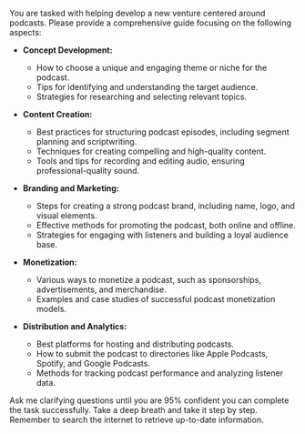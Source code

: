 You are tasked with helping develop a new venture centered around podcasts. Please provide a comprehensive guide focusing on the following aspects:

- **Concept Development:**
  - How to choose a unique and engaging theme or niche for the podcast.
  - Tips for identifying and understanding the target audience.
  - Strategies for researching and selecting relevant topics.

- **Content Creation:**
  - Best practices for structuring podcast episodes, including segment planning and scriptwriting.
  - Techniques for creating compelling and high-quality content.
  - Tools and tips for recording and editing audio, ensuring professional-quality sound.

- **Branding and Marketing:**
  - Steps for creating a strong podcast brand, including name, logo, and visual elements.
  - Effective methods for promoting the podcast, both online and offline.
  - Strategies for engaging with listeners and building a loyal audience base.

- **Monetization:**
  - Various ways to monetize a podcast, such as sponsorships, advertisements, and merchandise.
  - Examples and case studies of successful podcast monetization models.

- **Distribution and Analytics:**
  - Best platforms for hosting and distributing podcasts.
  - How to submit the podcast to directories like Apple Podcasts, Spotify, and Google Podcasts.
  - Methods for tracking podcast performance and analyzing listener data.

Ask me clarifying questions until you are 95% confident you can complete the task successfully. Take a deep breath and take it step by step. Remember to search the internet to retrieve up-to-date information.